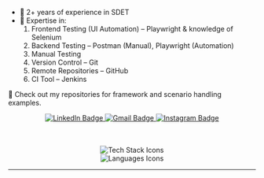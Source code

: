 - 🌱 2+ years of experience in SDET  
- 🧠 Expertise in:  
  1. Frontend Testing (UI Automation) – Playwright & knowledge of Selenium  
  2. Backend Testing – Postman (Manual), Playwright (Automation)
  3. Manual Testing
  4. Version Control – Git  
  5. Remote Repositories – GitHub  
  6. CI Tool – Jenkins  

📂 Check out my repositories for framework and scenario handling examples.

<div align="center">

  <!-- Contact & Social Links -->
  <a href="https://www.linkedin.com/in/akash-d-4bb43a191/" target="_blank" title="LinkedIn">
    <img src="https://img.shields.io/badge/LinkedIn-0077B5?style=for-the-badge&logo=linkedin&logoColor=white" alt="LinkedIn Badge" />
  </a>
  <a href="mailto:durgojiakash@gmail.com" title="Email">
    <img src="https://img.shields.io/badge/Gmail-333333?style=for-the-badge&logo=gmail&logoColor=red" alt="Gmail Badge" />
  </a>
  <a href="https://www.instagram.com/durgoo_/" target="_blank" title="Instagram">
    <img src="https://img.shields.io/badge/Instagram-E4405F?style=for-the-badge&logo=instagram&logoColor=white" alt="Instagram Badge" />
  </a>

  <br>

  <!-- Tech Stack Icons -->
  <br><br>
  <img src="https://skillicons.dev/icons?i=selenium,postman,jenkins,github,git" alt="Tech Stack Icons" />
  <br>
  <img src="https://skillicons.dev/icons?i=java,js,ts" alt="Languages Icons" />

</div>

<hr>
